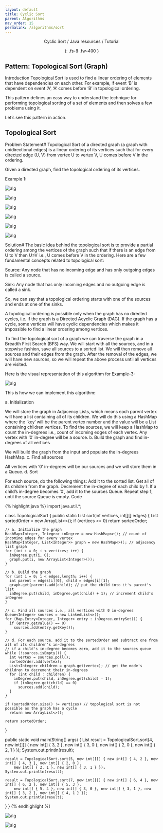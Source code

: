 ```yaml
---
layout: default
title: Cyclic Sort
parent: Algorithms
nav_order: 15
permalink: /algorithms/sort
---
```

<div align="center" markdown="1">
Cyclic Sort / Java resources / Tutorial

{: .fs-8 .fw-400 }
</div>

## Pattern: Topological Sort (Graph)

Introduction
Topological Sort is used to find a linear ordering of elements that have dependencies on each other. For example, if event ‘B’ is dependent on event ‘A’, ‘A’ comes before ‘B’ in topological ordering.

This pattern defines an easy way to understand the technique for performing topological sorting of a set of elements and then solves a few problems using it.

Let’s see this pattern in action.

## Topological Sort

Problem Statement#
Topological Sort of a directed graph (a graph with unidirectional edges) is a linear ordering of its vertices such that for every directed edge (U, V) from vertex U to vertex V, U comes before V in the ordering.

Given a directed graph, find the topological ordering of its vertices.

Example 1:

![alg](https://raw.githubusercontent.com/JavaLvivDev/prog-resources/master/resources/alg/gg1.png)

![alg](https://raw.githubusercontent.com/JavaLvivDev/prog-resources/master/resources/alg/gg2.png)

![alg](https://raw.githubusercontent.com/JavaLvivDev/prog-resources/master/resources/alg/gg3.png)

![alg](https://raw.githubusercontent.com/JavaLvivDev/prog-resources/master/resources/alg/gg4.png)

![alg](https://raw.githubusercontent.com/JavaLvivDev/prog-resources/master/resources/alg/gg5.png)

![alg](https://raw.githubusercontent.com/JavaLvivDev/prog-resources/master/resources/alg/gg6.png)

Solution#
The basic idea behind the topological sort is to provide a partial ordering among the vertices of the graph such that if there is an edge from U to V then U≤V i.e., U comes before V in the ordering. Here are a few fundamental concepts related to topological sort:

Source: Any node that has no incoming edge and has only outgoing edges is called a source.

Sink: Any node that has only incoming edges and no outgoing edge is called a sink.

So, we can say that a topological ordering starts with one of the sources and ends at one of the sinks.

A topological ordering is possible only when the graph has no directed cycles, i.e. if the graph is a Directed Acyclic Graph (DAG). If the graph has a cycle, some vertices will have cyclic dependencies which makes it impossible to find a linear ordering among vertices.

To find the topological sort of a graph we can traverse the graph in a Breadth First Search (BFS) way. We will start with all the sources, and in a stepwise fashion, save all sources to a sorted list. We will then remove all sources and their edges from the graph. After the removal of the edges, we will have new sources, so we will repeat the above process until all vertices are visited.

Here is the visual representation of this algorithm for Example-3:

![alg](https://raw.githubusercontent.com/JavaLvivDev/prog-resources/master/resources/alg/gg7.png)

This is how we can implement this algorithm:

a. Initialization

We will store the graph in Adjacency Lists, which means each parent vertex will have a list containing all of its children. We will do this using a HashMap where the ‘key’ will be the parent vertex number and the value will be a List containing children vertices.
To find the sources, we will keep a HashMap to count the in-degrees i.e., count of incoming edges of each vertex. Any vertex with ‘0’ in-degree will be a source.
b. Build the graph and find in-degrees of all vertices

We will build the graph from the input and populate the in-degrees HashMap.
c. Find all sources

All vertices with ‘0’ in-degrees will be our sources and we will store them in a Queue.
d. Sort

For each source, do the following things:
Add it to the sorted list.
Get all of its children from the graph.
Decrement the in-degree of each child by 1.
If a child’s in-degree becomes ‘0’, add it to the sources Queue.
Repeat step 1, until the source Queue is empty.
Code

{% highlight java %}
import java.util.*;

class TopologicalSort {
  public static List<Integer> sort(int vertices, int[][] edges) {
    List<Integer> sortedOrder = new ArrayList<>();
    if (vertices <= 0)
      return sortedOrder;

    // a. Initialize the graph
    HashMap<Integer, Integer> inDegree = new HashMap<>(); // count of incoming edges for every vertex
    HashMap<Integer, List<Integer>> graph = new HashMap<>(); // adjacency list graph
    for (int i = 0; i < vertices; i++) {
      inDegree.put(i, 0);
      graph.put(i, new ArrayList<Integer>());
    }

    // b. Build the graph
    for (int i = 0; i < edges.length; i++) {
      int parent = edges[i][0], child = edges[i][1];
      graph.get(parent).add(child); // put the child into it's parent's list
      inDegree.put(child, inDegree.get(child) + 1); // increment child's inDegree
    }

    // c. Find all sources i.e., all vertices with 0 in-degrees
    Queue<Integer> sources = new LinkedList<>();
    for (Map.Entry<Integer, Integer> entry : inDegree.entrySet()) {
      if (entry.getValue() == 0)
        sources.add(entry.getKey());
    }

    // d. For each source, add it to the sortedOrder and subtract one from all of its children's in-degrees
    // if a child's in-degree becomes zero, add it to the sources queue
    while (!sources.isEmpty()) {
      int vertex = sources.poll();
      sortedOrder.add(vertex);
      List<Integer> children = graph.get(vertex); // get the node's children to decrement their in-degrees
      for (int child : children) {
        inDegree.put(child, inDegree.get(child) - 1);
        if (inDegree.get(child) == 0)
          sources.add(child);
      }
    }

    if (sortedOrder.size() != vertices) // topological sort is not possible as the graph has a cycle
      return new ArrayList<>();

    return sortedOrder;
  }

  public static void main(String[] args) {
    List<Integer> result = TopologicalSort.sort(4,
        new int[][] { new int[] { 3, 2 }, new int[] { 3, 0 }, new int[] { 2, 0 }, new int[] { 2, 1 } });
    System.out.println(result);

    result = TopologicalSort.sort(5, new int[][] { new int[] { 4, 2 }, new int[] { 4, 3 }, new int[] { 2, 0 },
        new int[] { 2, 1 }, new int[] { 3, 1 } });
    System.out.println(result);

    result = TopologicalSort.sort(7, new int[][] { new int[] { 6, 4 }, new int[] { 6, 2 }, new int[] { 5, 3 },
        new int[] { 5, 4 }, new int[] { 3, 0 }, new int[] { 3, 1 }, new int[] { 3, 2 }, new int[] { 4, 1 } });
    System.out.println(result);
  }
}
{% endhighlight %}

![alg](https://raw.githubusercontent.com/JavaLvivDev/prog-resources/master/resources/alg/gg8.png)

![alg](https://raw.githubusercontent.com/JavaLvivDev/prog-resources/master/resources/alg/gg9.png)